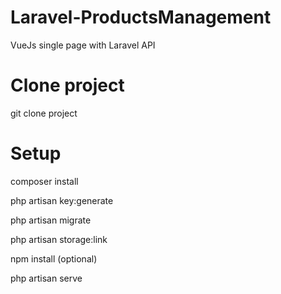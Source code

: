 # Laravel-ProductsManagement

VueJs single page with Laravel API

# Clone project

git clone project

# Setup

composer install

php artisan key:generate

php artisan migrate

php artisan storage:link

npm install (optional)

php artisan serve

